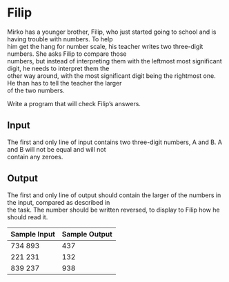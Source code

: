 # Filip

Mirko has a younger brother, Filip, who just started going to school and is having trouble with numbers. To help\
him get the hang for number scale, his teacher writes two three-digit numbers. She asks Filip to compare those\
numbers, but instead of interpreting them with the leftmost most significant digit, he needs to interpret them the\
other way around, with the most significant digit being the rightmost one. He than has to tell the teacher the larger\
of the two numbers.

Write a program that will check Filip’s answers.

## Input

The first and only line of input contains two three-digit numbers, A and B. A and B will not be equal and will not\
contain any zeroes.

## Output

The first and only line of output should contain the larger of the numbers in the input, compared as described in\
the task. The number should be written reversed, to display to Filip how he should read it.

| Sample Input | Sample Output |
| ---          | ---           |
| 734 893      | 437           |
| 221 231      | 132           |
| 839 237      | 938           |